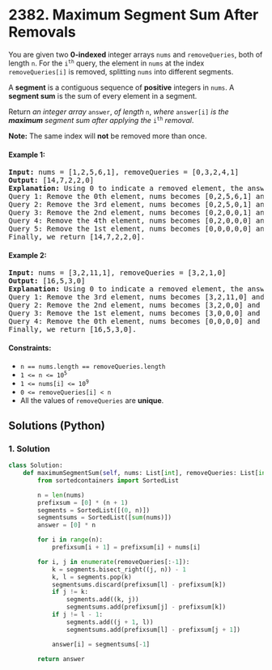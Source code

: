 # 2382. Maximum Segment Sum After Removals
You are given two **0-indexed** integer arrays `nums` and `removeQueries`, both of length `n`. For the <code>i<sup>th</sup></code> query, the element in `nums` at the index `removeQueries[i]` is removed, splitting `nums` into different segments.

A **segment** is a contiguous sequence of **positive** integers in `nums`. A **segment sum** is the sum of every element in a segment.

Return *an integer array* `answer`, *of length* `n`, *where* `answer[i]` *is the **maximum** segment sum after applying the* <code>i<sup>th</sup></code> *removal*.

**Note:** The same index will **not** be removed more than once.

#### Example 1:
<pre>
<strong>Input:</strong> nums = [1,2,5,6,1], removeQueries = [0,3,2,4,1]
<strong>Output:</strong> [14,7,2,2,0]
<strong>Explanation:</strong> Using 0 to indicate a removed element, the answer is as follows:
Query 1: Remove the 0th element, nums becomes [0,2,5,6,1] and the maximum segment sum is 14 for segment [2,5,6,1].
Query 2: Remove the 3rd element, nums becomes [0,2,5,0,1] and the maximum segment sum is 7 for segment [2,5].
Query 3: Remove the 2nd element, nums becomes [0,2,0,0,1] and the maximum segment sum is 2 for segment [2].
Query 4: Remove the 4th element, nums becomes [0,2,0,0,0] and the maximum segment sum is 2 for segment [2].
Query 5: Remove the 1st element, nums becomes [0,0,0,0,0] and the maximum segment sum is 0, since there are no segments.
Finally, we return [14,7,2,2,0].
</pre>

#### Example 2:
<pre>
<strong>Input:</strong> nums = [3,2,11,1], removeQueries = [3,2,1,0]
<strong>Output:</strong> [16,5,3,0]
<strong>Explanation:</strong> Using 0 to indicate a removed element, the answer is as follows:
Query 1: Remove the 3rd element, nums becomes [3,2,11,0] and the maximum segment sum is 16 for segment [3,2,11].
Query 2: Remove the 2nd element, nums becomes [3,2,0,0] and the maximum segment sum is 5 for segment [3,2].
Query 3: Remove the 1st element, nums becomes [3,0,0,0] and the maximum segment sum is 3 for segment [3].
Query 4: Remove the 0th element, nums becomes [0,0,0,0] and the maximum segment sum is 0, since there are no segments.
Finally, we return [16,5,3,0].
</pre>

#### Constraints:
* `n == nums.length == removeQueries.length`
* <code>1 <= n <= 10<sup>5</sup></code>
* <code>1 <= nums[i] <= 10<sup>9</sup></code>
* `0 <= removeQueries[i] < n`
* All the values of `removeQueries` are **unique**.

## Solutions (Python)

### 1. Solution
```Python
class Solution:
    def maximumSegmentSum(self, nums: List[int], removeQueries: List[int]) -> List[int]:
        from sortedcontainers import SortedList

        n = len(nums)
        prefixsum = [0] * (n + 1)
        segments = SortedList([(0, n)])
        segmentsums = SortedList([sum(nums)])
        answer = [0] * n

        for i in range(n):
            prefixsum[i + 1] = prefixsum[i] + nums[i]

        for i, j in enumerate(removeQueries[:-1]):
            k = segments.bisect_right((j, n)) - 1
            k, l = segments.pop(k)
            segmentsums.discard(prefixsum[l] - prefixsum[k])
            if j != k:
                segments.add((k, j))
                segmentsums.add(prefixsum[j] - prefixsum[k])
            if j != l - 1:
                segments.add((j + 1, l))
                segmentsums.add(prefixsum[l] - prefixsum[j + 1])

            answer[i] = segmentsums[-1]

        return answer
```
